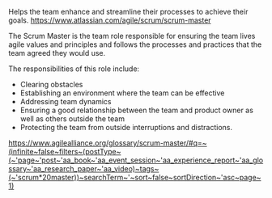 Helps the team enhance and streamline their processes to achieve their goals.
https://www.atlassian.com/agile/scrum/scrum-master



The Scrum Master is the team role responsible for ensuring the team lives agile values and principles and follows the processes and practices that the team agreed they would use.

The responsibilities of this role include:
- Clearing obstacles
- Establishing an environment where the team can be effective
- Addressing team dynamics
- Ensuring a good relationship between the team and product owner as well as others outside the team
- Protecting the team from outside interruptions and distractions.

https://www.agilealliance.org/glossary/scrum-master/#q=~(infinite~false~filters~(postType~(~'page~'post~'aa_book~'aa_event_session~'aa_experience_report~'aa_glossary~'aa_research_paper~'aa_video)~tags~(~'scrum*20master))~searchTerm~'~sort~false~sortDirection~'asc~page~1)
